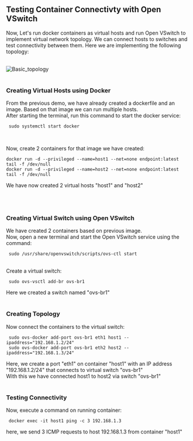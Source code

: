 ## Testing Container Connectivty with Open VSwitch

Now, Let's run docker containers as virtual hosts and run Open VSwitch to implement virtual network topology. 
We can connect hosts to switches and test connectivity between them. Here we are implementing the following topology: <br>
<br>

![Basic_topology](https://user-images.githubusercontent.com/72344834/117581025-4fbc3d00-b118-11eb-890f-d8eb8a1d1c37.png)
<br><br>

### Creating Virtual Hosts using Docker
From the previous demo, we have already created a dockerfile and an image. Based on that image we can run multiple hosts. <br>
After starting the terminal, run this command to start the docker service: <br>
          <pre><code> sudo systemctl start docker </code></pre> <br>

Now, create 2 containers for that image we have created:
<pre><code>docker run -d --privileged --name=host1 --net=none endpoint:latest tail -f /dev/null 
docker run -d --privileged --name=host2 --net=none endpoint:latest tail -f /dev/null </code></pre>
We have now created 2 virtual hosts "host1" and "host2"

<br><br>

### Creating Virtual Switch using Open VSwitch
We have created 2 containers based on previous image.<br>
Now, open a new terminal and start the Open VSwitch service using the command:
<pre><code> sudo /usr/share/openvswitch/scripts/ovs-ctl start </code></pre>
<br>
Create a virtual switch:
<pre><code> sudo ovs-vsctl add-br ovs-br1 </code></pre>
Here we created a switch named "ovs-br1"
<br><br>

### Creating Topology
Now connect the containers to the virtual switch:
<pre><code> sudo ovs-docker add-port ovs-br1 eth1 host1 --ipaddress="192.168.1.2/24"
 sudo ovs-docker add-port ovs-br1 eth2 host2 --ipaddress="192.168.1.3/24" </code></pre>

Here, we create a port "eth1" on container "host1" with an IP address "192.168.1.2/24" that connects to virtual switch "ovs-br1" <br>
With this we have connected host1 to host2 via switch "ovs-br1"
<br><br>

### Testing Connectivity
Now, execute a command on running container:
<pre><code> docker exec -it host1 ping -c 3 192.168.1.3 </code></pre>

here, we send 3 ICMP requests to host 192.168.1.3 from container "host1"
